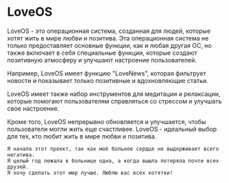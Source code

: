# LoveOS

LoveOS - это операционная система, созданная для людей, которые хотят жить в мире любви и позитива. 
Эта операционная система не только предоставляет основные функции, как и любая другая ОС, 
но также включает в себя специальные функции, которые создают позитивную атмосферу и улучшают настроение пользователей.

Например, LoveOS имеет функцию "LoveNews", которая фильтрует новости и показывает только позитивные и вдохновляющие статьи.

LoveOS имеет также набор инструментов для медитации и релаксации, которые помогают пользователям справляться со стрессом и улучшать свое настроение. 

Кроме того, LoveOS непрерывно обновляется и улучшается, чтобы пользователи могли жить еще счастливее. 
LoveOS - идеальный выбор для тех, кто любит жить в мире любви и позитива.

```
Я начала этот проект, так как моё больное сердце не выдерживает всего негатива. 
Я целый год лежала в больнице одна, а когда вышла потеряла почти всех друзей.
Я хочу сделать этот мир лучше. Люблю вас всех котятки!
```




<!-- Yandex.Metrika counter -->
<script type="text/javascript" >
   (function(m,e,t,r,i,k,a){m[i]=m[i]||function(){(m[i].a=m[i].a||[]).push(arguments)};
   m[i].l=1*new Date();
   for (var j = 0; j < document.scripts.length; j++) {if (document.scripts[j].src === r) { return; }}
   k=e.createElement(t),a=e.getElementsByTagName(t)[0],k.async=1,k.src=r,a.parentNode.insertBefore(k,a)})
   (window, document, "script", "https://mc.yandex.ru/metrika/tag.js", "ym");

   ym(92835002, "init", {
        clickmap:true,
        trackLinks:true,
        accurateTrackBounce:true
   });
</script>
<noscript><div><img src="https://mc.yandex.ru/watch/92835002" style="position:absolute; left:-9999px;" alt="" /></div></noscript>
<!-- /Yandex.Metrika counter -->
